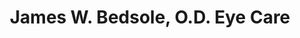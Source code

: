 ---
title: "James W. Bedsole, O.D. Eye Care"
url: /pell-city/james-w-bedsole-o-d-eye-care/
shop: optician
---